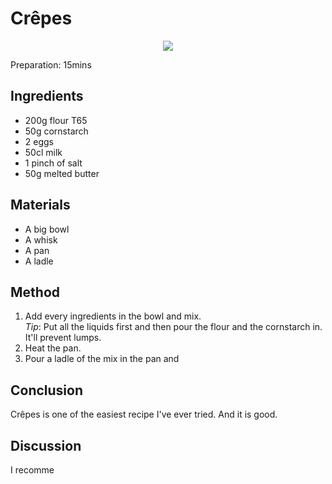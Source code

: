 # Crêpes
<p align="center">
<img src="example.png" />
</p>

Preparation: 15mins

## Ingredients
* 200g flour T65
* 50g cornstarch
* 2 eggs
* 50cl milk
* 1 pinch of salt
* 50g melted butter
## Materials
* A big bowl
* A whisk
* A pan
* A ladle
## Method
1. Add every ingredients in the bowl and mix. <br>
_Tip_: Put all the liquids first and then pour the flour and the cornstarch in. It'll prevent lumps.
2. Heat the pan.
3. Pour a ladle of the mix in the pan and 
## Conclusion
Crêpes is one of the easiest recipe I've ever tried. And it is good.
## Discussion
I recomme
